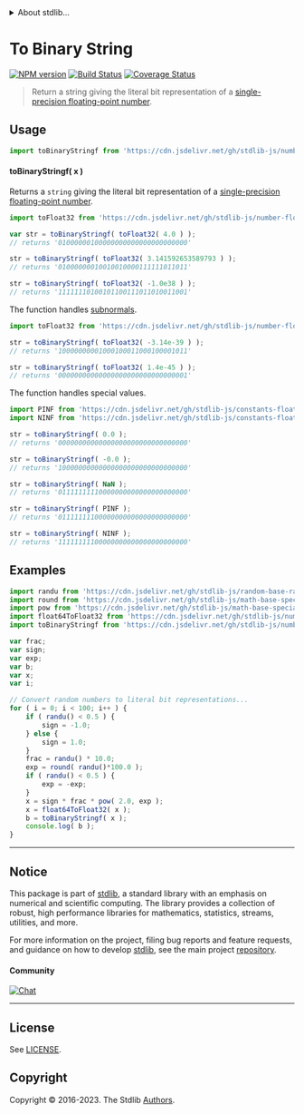 <!--

@license Apache-2.0

Copyright (c) 2018 The Stdlib Authors.

Licensed under the Apache License, Version 2.0 (the "License");
you may not use this file except in compliance with the License.
You may obtain a copy of the License at

   http://www.apache.org/licenses/LICENSE-2.0

Unless required by applicable law or agreed to in writing, software
distributed under the License is distributed on an "AS IS" BASIS,
WITHOUT WARRANTIES OR CONDITIONS OF ANY KIND, either express or implied.
See the License for the specific language governing permissions and
limitations under the License.

-->


<details>
  <summary>
    About stdlib...
  </summary>
  <p>We believe in a future in which the web is a preferred environment for numerical computation. To help realize this future, we've built stdlib. stdlib is a standard library, with an emphasis on numerical and scientific computation, written in JavaScript (and C) for execution in browsers and in Node.js.</p>
  <p>The library is fully decomposable, being architected in such a way that you can swap out and mix and match APIs and functionality to cater to your exact preferences and use cases.</p>
  <p>When you use stdlib, you can be absolutely certain that you are using the most thorough, rigorous, well-written, studied, documented, tested, measured, and high-quality code out there.</p>
  <p>To join us in bringing numerical computing to the web, get started by checking us out on <a href="https://github.com/stdlib-js/stdlib">GitHub</a>, and please consider <a href="https://opencollective.com/stdlib">financially supporting stdlib</a>. We greatly appreciate your continued support!</p>
</details>

# To Binary String

[![NPM version][npm-image]][npm-url] [![Build Status][test-image]][test-url] [![Coverage Status][coverage-image]][coverage-url] <!-- [![dependencies][dependencies-image]][dependencies-url] -->

> Return a string giving the literal bit representation of a [single-precision floating-point number][ieee754].



<section class="usage">

## Usage

```javascript
import toBinaryStringf from 'https://cdn.jsdelivr.net/gh/stdlib-js/number-float32-base-to-binary-string@deno/mod.js';
```

#### toBinaryStringf( x )

Returns a `string` giving the literal bit representation of a [single-precision floating-point number][ieee754].

```javascript
import toFloat32 from 'https://cdn.jsdelivr.net/gh/stdlib-js/number-float64-base-to-float32@deno/mod.js';

var str = toBinaryStringf( toFloat32( 4.0 ) );
// returns '01000000100000000000000000000000'

str = toBinaryStringf( toFloat32( 3.141592653589793 ) );
// returns '01000000010010010000111111011011'

str = toBinaryStringf( toFloat32( -1.0e38 ) );
// returns '11111110100101100111011010011001'
```

The function handles [subnormals][subnormals].

```javascript
import toFloat32 from 'https://cdn.jsdelivr.net/gh/stdlib-js/number-float64-base-to-float32@deno/mod.js';

str = toBinaryStringf( toFloat32( -3.14e-39 ) );
// returns '10000000001000100011000100001011'

str = toBinaryStringf( toFloat32( 1.4e-45 ) );
// returns '00000000000000000000000000000001'
```

The function handles special values.

```javascript
import PINF from 'https://cdn.jsdelivr.net/gh/stdlib-js/constants-float32-pinf@deno/mod.js';
import NINF from 'https://cdn.jsdelivr.net/gh/stdlib-js/constants-float32-ninf@deno/mod.js';

str = toBinaryStringf( 0.0 );
// returns '00000000000000000000000000000000'

str = toBinaryStringf( -0.0 );
// returns '10000000000000000000000000000000'

str = toBinaryStringf( NaN );
// returns '01111111110000000000000000000000'

str = toBinaryStringf( PINF );
// returns '01111111100000000000000000000000'

str = toBinaryStringf( NINF );
// returns '11111111100000000000000000000000'
```

</section>

<!-- /.usage -->

<section class="examples">

## Examples

<!-- eslint no-undef: "error" -->

```javascript
import randu from 'https://cdn.jsdelivr.net/gh/stdlib-js/random-base-randu@deno/mod.js';
import round from 'https://cdn.jsdelivr.net/gh/stdlib-js/math-base-special-round@deno/mod.js';
import pow from 'https://cdn.jsdelivr.net/gh/stdlib-js/math-base-special-pow@deno/mod.js';
import float64ToFloat32 from 'https://cdn.jsdelivr.net/gh/stdlib-js/number-float64-base-to-float32@deno/mod.js';
import toBinaryStringf from 'https://cdn.jsdelivr.net/gh/stdlib-js/number-float32-base-to-binary-string@deno/mod.js';

var frac;
var sign;
var exp;
var b;
var x;
var i;

// Convert random numbers to literal bit representations...
for ( i = 0; i < 100; i++ ) {
    if ( randu() < 0.5 ) {
        sign = -1.0;
    } else {
        sign = 1.0;
    }
    frac = randu() * 10.0;
    exp = round( randu()*100.0 );
    if ( randu() < 0.5 ) {
        exp = -exp;
    }
    x = sign * frac * pow( 2.0, exp );
    x = float64ToFloat32( x );
    b = toBinaryStringf( x );
    console.log( b );
}
```

</section>

<!-- /.examples -->

<!-- Section for related `stdlib` packages. Do not manually edit this section, as it is automatically populated. -->

<section class="related">

</section>

<!-- /.related -->

<!-- Section for all links. Make sure to keep an empty line after the `section` element and another before the `/section` close. -->


<section class="main-repo" >

* * *

## Notice

This package is part of [stdlib][stdlib], a standard library with an emphasis on numerical and scientific computing. The library provides a collection of robust, high performance libraries for mathematics, statistics, streams, utilities, and more.

For more information on the project, filing bug reports and feature requests, and guidance on how to develop [stdlib][stdlib], see the main project [repository][stdlib].

#### Community

[![Chat][chat-image]][chat-url]

---

## License

See [LICENSE][stdlib-license].


## Copyright

Copyright &copy; 2016-2023. The Stdlib [Authors][stdlib-authors].

</section>

<!-- /.stdlib -->

<!-- Section for all links. Make sure to keep an empty line after the `section` element and another before the `/section` close. -->

<section class="links">

[npm-image]: http://img.shields.io/npm/v/@stdlib/number-float32-base-to-binary-string.svg
[npm-url]: https://npmjs.org/package/@stdlib/number-float32-base-to-binary-string

[test-image]: https://github.com/stdlib-js/number-float32-base-to-binary-string/actions/workflows/test.yml/badge.svg?branch=v0.1.1
[test-url]: https://github.com/stdlib-js/number-float32-base-to-binary-string/actions/workflows/test.yml?query=branch:v0.1.1

[coverage-image]: https://img.shields.io/codecov/c/github/stdlib-js/number-float32-base-to-binary-string/main.svg
[coverage-url]: https://codecov.io/github/stdlib-js/number-float32-base-to-binary-string?branch=main

<!--

[dependencies-image]: https://img.shields.io/david/stdlib-js/number-float32-base-to-binary-string.svg
[dependencies-url]: https://david-dm.org/stdlib-js/number-float32-base-to-binary-string/main

-->

[chat-image]: https://img.shields.io/gitter/room/stdlib-js/stdlib.svg
[chat-url]: https://app.gitter.im/#/room/#stdlib-js_stdlib:gitter.im

[stdlib]: https://github.com/stdlib-js/stdlib

[stdlib-authors]: https://github.com/stdlib-js/stdlib/graphs/contributors

[umd]: https://github.com/umdjs/umd
[es-module]: https://developer.mozilla.org/en-US/docs/Web/JavaScript/Guide/Modules

[deno-url]: https://github.com/stdlib-js/number-float32-base-to-binary-string/tree/deno
[umd-url]: https://github.com/stdlib-js/number-float32-base-to-binary-string/tree/umd
[esm-url]: https://github.com/stdlib-js/number-float32-base-to-binary-string/tree/esm
[branches-url]: https://github.com/stdlib-js/number-float32-base-to-binary-string/blob/main/branches.md

[stdlib-license]: https://raw.githubusercontent.com/stdlib-js/number-float32-base-to-binary-string/main/LICENSE

[ieee754]: https://en.wikipedia.org/wiki/IEEE_754-2008

[subnormals]: https://en.wikipedia.org/wiki/Denormal_number

</section>

<!-- /.links -->
